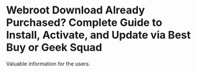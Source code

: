 # Webroot Download Already Purchased? Complete Guide to Install, Activate, and Update via Best Buy or Geek Squad

Valuable information for the users.


